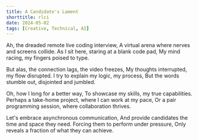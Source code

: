 ```yaml
---
title: A Candidate's Lament
shorttitle: rlci
date: 2024-05-02
tags: [Creative, Technical, AI]
---
```


Ah, the dreaded remote live coding interview,
A virtual arena where nerves and screens collide.
As I sit here, staring at a blank code pad,
My mind racing, my fingers poised to type.

But alas, the connection lags, the video freezes,
My thoughts interrupted, my flow disrupted.
I try to explain my logic, my process,
But the words stumble out, disjointed and jumbled.

Oh, how I long for a better way,
To showcase my skills, my true capabilities.
Perhaps a take-home project, where I can work at my pace,
Or a pair programming session, where collaboration thrives.

Let's embrace asynchronous communication,
And provide candidates the time and space they need.
Forcing them to perform under pressure,
Only reveals a fraction of what they can achieve.
